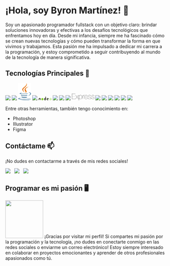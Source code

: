 <!-- Encabezado -->
# ¡Hola, soy Byron Martínez! 👋

Soy un apasionado programador fullstack con un objetivo claro: brindar soluciones innovadoras y efectivas a los desafíos tecnológicos que enfrentamos hoy en día. Desde mi infancia, siempre me ha fascinado cómo se crean nuevas tecnologías y cómo pueden transformar la forma en que vivimos y trabajamos. Esta pasión me ha impulsado a dedicar mi carrera a la programación, y estoy comprometido a seguir contribuyendo al mundo de la tecnología de manera significativa.

## Tecnologías Principales 🚀

<!-- Logos de tecnologías -->
<p float="left">
  <img src="https://github.com/gilbarbara/logos/blob/main/logos/html-5.svg" width="40" />
  <img src="https://github.com/gilbarbara/logos/blob/main/logos/css-3.svg" width="40" /> 
  <img src="https://github.com/gilbarbara/logos/blob/main/logos/java.svg" width="40" />
  <img src="https://github.com/gilbarbara/logos/blob/main/logos/javascript.svg" width="40" />
  <img src="https://github.com/gilbarbara/logos/blob/main/logos/nodejs.svg" width="40" />
  <img src="https://github.com/gilbarbara/logos/blob/main/logos/python.svg" width="40" />
  <img src="https://github.com/gilbarbara/logos/blob/main/logos/react.svg" width="40" />
  <img src="https://github.com/gilbarbara/logos/blob/main/logos/redux.svg" width="40" />
  <img src="https://github.com/gilbarbara/logos/blob/main/logos/express.svg" width="70" />
  <img src="https://github.com/gilbarbara/logos/blob/main/logos/postgresql.svg" width="40" />
  <img src="https://github.com/gilbarbara/logos/blob/main/logos/sequelize.svg" width="40" />
  <img src="https://github.com/gilbarbara/logos/blob/main/logos/git.svg" width="80" />
  <img src="https://github.com/gilbarbara/logos/blob/main/logos/less.svg" width="60" />
  <img src="https://github.com/gilbarbara/logos/blob/main/logos/tailwindcss.svg" width="80" />
  <img src="https://github.com/gilbarbara/logos/blob/main/logos/bootstrap.svg" width="40" />
</p>

Entre otras herramientas, también tengo conocimiento en:
- Photoshop
- Illustrator
- Figma 

## Contáctame 📫

¡No dudes en contactarme a través de mis redes sociales!

<!-- Logos de redes sociales con enlaces -->
[<img src="https://github.com/gilbarbara/logos/blob/main/logos/linkedin.svg" width="60" />](https://www.linkedin.com/in/byron-martínez-86b5bb231/) &nbsp;
[<img src="https://github.com/gilbarbara/logos/blob/main/logos/twitter.svg" width="30" />](https://twitter.com/_Bamder_) &nbsp;
[<img src="https://github.com/gilbarbara/logos/blob/main/logos/google-gmail.svg" width="30" />](mailto:byronmh8@gmail.com)

## Programar es mi pasión 🖥️

<img src="https://images.unsplash.com/photo-1542903660-eedba2cda473?q=80&w=1470&auto=format&fit=crop&ixlib=rb-4.0.3&ixid=M3wxMjA3fDB8MHxwaG90by1wYWdlfHx8fGVufDB8fHx8fA%3D%3D" width="118" height="118" /> ¡Gracias por visitar mi perfil! Si compartes mi pasión por la programación y la tecnología, ¡no dudes en conectarte conmigo en las redes sociales o enviarme un correo electrónico! Estoy siempre interesado en colaborar en proyectos emocionantes y aprender de otros profesionales apasionados como tú.


</details>
